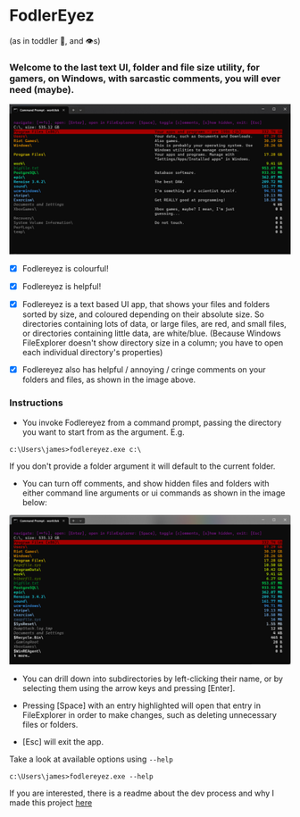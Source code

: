 # FodlerEyez
(as in toddler :baby:, and :eye:s)

### Welcome to the last text UI, folder and file size utility, for gamers, on Windows, with sarcastic comments, you will ever need (maybe).

![](demo1.png)

- [x] Fodlereyez is colourful!

- [x] Fodlereyez is helpful!

- [x] Fodlereyez is a text based UI app, that shows your files and folders sorted by size, and
  coloured depending on their absolute size. So directories containing lots of data, or large
  files, are red, and small files, or directories containing little data, are white/blue. (Because
  Windows FileExplorer doesn't show directory size in a column; you have to open each individual
  directory's properties)

- [x] Fodlereyez also has helpful / annoying / cringe comments on your folders and files, as
  shown in the
  image above.

### Instructions

* You invoke Fodlereyez from a command prompt, passing the directory you want to start from as the
  argument. E.g.

```
c:\Users\james>fodlereyez.exe c:\
```

If you don't provide a folder argument it will default to the current folder.

* You can turn off comments, and show hidden files and folders with either command line arguments
  or ui commands as shown in the image below:

![](demo2.png)

* You can drill down into subdirectories by left-clicking their name, or by selecting them using
  the arrow keys and pressing [Enter].

* Pressing [Space] with an entry highlighted will open that entry in FileExplorer in order to make
  changes, such as deleting unnecessary files or folders.

* [Esc] will exit the app.



Take a look at available options using `--help`

```
c:\Users\james>fodlereyez.exe --help
```

If you are interested, there is a readme about the dev process and why I made this project
[here](DEV_README.md)
